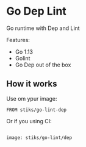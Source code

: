 # Go Dep Lint
Go runtime with Dep and Lint

Features:

* Go 1.13
* Golint
* Go Dep out of the box

## How it works

Use om ypur image:
```
FROM stiks/go-lint-dep
```


Or if you using CI:
```

image: stiks/go-lint/dep

```
